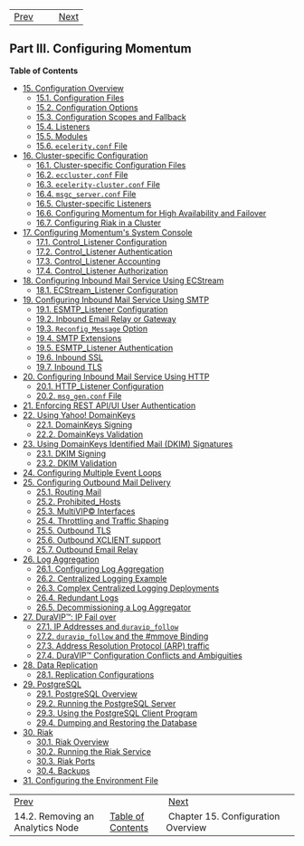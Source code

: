 |     |     |     |
| --- | --- | --- |
| [Prev](node_remove_analytics)  |   |  [Next](conf.overview) |
## Part III. Configuring Momentum
**Table of Contents**
* [15\. Configuration Overview](conf.overview)
    * [15.1\. Configuration Files](conf.overview#conf.files)
    * [15.2\. Configuration Options](conf.options)
    * [15.3\. Configuration Scopes and Fallback](ecelerity.conf.fallback)
    * [15.4\. Listeners](listeners)
    * [15.5\. Modules](module_config)
    * [15.6\. `ecelerity.conf` File](conf.ref.ecelerity.conf)
* [16\. Cluster-specific Configuration](cluster)
    * [16.1\. Cluster-specific Configuration Files](cluster#cluster.config_files)
    * [16.2\. `eccluster.conf` File](conf.ref.eccluster.conf)
    * [16.3\. `ecelerity-cluster.conf` File](conf.ref.ecelerity_cluster.conf)
    * [16.4\. `msgc_server.conf` File](conf.ref.msgc_server.conf)
    * [16.5\. Cluster-specific Listeners](cluster.listeners)
    * [16.6\. Configuring Momentum for High Availability and Failover](cluster.config.failover)
    * [16.7\. Configuring Riak in a Cluster](cluster.riak.configuration)
* [17\. Configuring Momentum's System Console](control_listener)
    * [17.1\. Control_Listener Configuration](control_listener#control_listener.config)
    * [17.2\. Control_Listener Authentication](control_auth)
    * [17.3\. Control_Listener Accounting](control_acct)
    * [17.4\. Control_Listener Authorization](control_authz)
* [18\. Configuring Inbound Mail Service Using ECStream](ecstream_listener)
    * [18.1\. ECStream_Listener Configuration](ecstream_listener#ecstream_listener.config)
* [19\. Configuring Inbound Mail Service Using SMTP](esmtp_listener)
    * [19.1\. ESMTP_Listener Configuration](esmtp_listener#esmtp_listener.config)
    * [19.2\. Inbound Email Relay or Gateway](esmtp_listener.relay_domains)
    * [19.3\. `Reconfig_Message` Option](esmtp_listener.reconfig_message)
    * [19.4\. SMTP Extensions](esmtp_listener.extensions)
    * [19.5\. ESMTP_Listener Authentication](inbound_smtp)
    * [19.6\. Inbound SSL](inbound_ssl)
    * [19.7\. Inbound TLS](inbound_tls)
* [20\. Configuring Inbound Mail Service Using HTTP](http_listener)
    * [20.1\. HTTP_Listener Configuration](http_listener#http_listener.config)
    * [20.2\. `msg_gen.conf` File](conf.ref.msg_gen.conf)
* [21\. Enforcing REST API/UI User Authentication](auth)
* [22\. Using Yahoo! DomainKeys](using_domainkeys)
    * [22.1\. DomainKeys Signing](using_domainkeys#using_domainkeys.signing)
    * [22.2\. DomainKeys Validation](using_domainkeys.validation)
* [23\. Using DomainKeys Identified Mail (DKIM) Signatures](using_dkim)
    * [23.1\. DKIM Signing](using_dkim#using_dkim.signing)
    * [23.2\. DKIM Validation](using_dkim.validation)
* [24\. Configuring Multiple Event Loops](multi_event_loops)
* [25\. Configuring Outbound Mail Delivery](outbound_mail)
    * [25.1\. Routing Mail](outbound_mail#outbound_mail.routing.mail)
    * [25.2\. Prohibited_Hosts](outbound_mail.prohibited.hosts)
    * [25.3\. MultiVIP© Interfaces](outbound_mail.multivip.interfaces)
    * [25.4\. Throttling and Traffic Shaping](outbound_mail.traffic.shaping)
    * [25.5\. Outbound TLS](tls_option)
    * [25.6\. Outbound XCLIENT support](outbound_mail.outbound.xclient)
    * [25.7\. Outbound Email Relay](outbound_mail.relay_hosts)
* [26\. Log Aggregation](log_aggregation)
    * [26.1\. Configuring Log Aggregation](log_aggregation#log_aggregation.configuration)
    * [26.2\. Centralized Logging Example](cluster.config.logging.centalized.logging)
    * [26.3\. Complex Centralized Logging Deployments](cluster.config.logging.complex)
    * [26.4\. Redundant Logs](cluster.config.logging.redundancy)
    * [26.5\. Decommissioning a Log Aggregator](cluster.config.logging.decommissioning)
* [27\. DuraVIP™: IP Fail over](cluster.config.duravip)
    * [27.1\. IP Addresses and `duravip_follow`](cluster.config.duravip#cluster.config.duravip_follow)
    * [27.2\. `duravip_follow` and the #mmove Binding](cluster.config.mmove)
    * [27.3\. Address Resolution Protocol (ARP) traffic](cluster.config.arp_all_hosts)
    * [27.4\. DuraVIP™ Configuration Conflicts and Ambiguities](cluster.duravip.conflict)
* [28\. Data Replication](cluster.config.replication)
    * [28.1\. Replication Configurations](cluster.config.replication#cluster.replication.features)
* [29\. PostgreSQL](postgresql)
    * [29.1\. PostgreSQL Overview](postgresql#postgresql.overview)
    * [29.2\. Running the PostgreSQL Server](postgresql.server)
    * [29.3\. Using the PostgreSQL Client Program](postgresql.client)
    * [29.4\. Dumping and Restoring the Database](postgresql.migrating)
* [30\. Riak](riak)
    * [30.1\. Riak Overview](riak#riak.overview)
    * [30.2\. Running the Riak Service](riak.service)
    * [30.3\. Riak Ports](operations.riak.ports)
    * [30.4\. Backups](operations.riak.backups)
* [31\. Configuring the Environment File](environment_file)

|     |     |     |
| --- | --- | --- |
| [Prev](node_remove_analytics)  |   |  [Next](conf.overview) |
| 14.2. Removing an Analytics Node  | [Table of Contents](index) |  Chapter 15. Configuration Overview |
